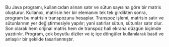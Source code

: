 Bu Java programı, kullanıcıdan alınan satır ve sütun sayısına göre bir matris oluşturur. Kullanıcı, matrisin her bir elemanını tek tek girdikten sonra, program bu matrisin transpozunu hesaplar. Transpoz işlemi, matrisin satır ve sütunlarının yer değiştirmesiyle yapılır; yani satırlar sütun, sütunlar satır olur. Son olarak hem orijinal matris hem de transpoz hali ekrana düzgün biçimde yazdırılır. Program, çok boyutlu diziler ve iç içe döngüler kullanılarak basit ve anlaşılır bir şekilde tasarlanmıştır.

